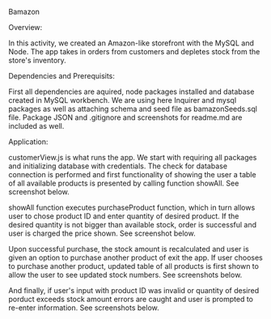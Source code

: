 Bamazon

Overview:

In this activity, we created an Amazon-like storefront with the MySQL and Node. The app takes in orders from customers and depletes stock from the store's inventory.

Dependencies and Prerequisits:

First all dependencies are aquired, node packages installed and database created in MySQL workbench. We are using here Inquirer and mysql packages as well as attaching schema and seed file as bamazonSeeds.sql file. Package JSON and .gitignore and screenshots for readme.md are included as well.  


Application:

customerView.js is what runs the app. We start with requiring all packages and initializing database with credentials. The check for database connection is performed and first functionality of showing the user a table of all available products is presented by calling function showAll. See screenshot below. 


showAll function executes purchaseProduct function, which in turn allows user to chose product ID and enter quantity of desired product. If the desired quantity is not bigger than available stock, order is successful and user is charged the price shown. See screenshot below.


Upon successful purchase, the stock amount is recalculated and user is given an option to purchase another product of exit the app. If user chooses to purchase another product, updated table of all products is first shown to allow the user to see updated stock numbers.
See screenshots below.


And finally, if user's input with product ID was invalid or quantity of desired  porduct exceeds stock amount errors are caught and user is prompted to  re-enter information. See screenshots below. 
